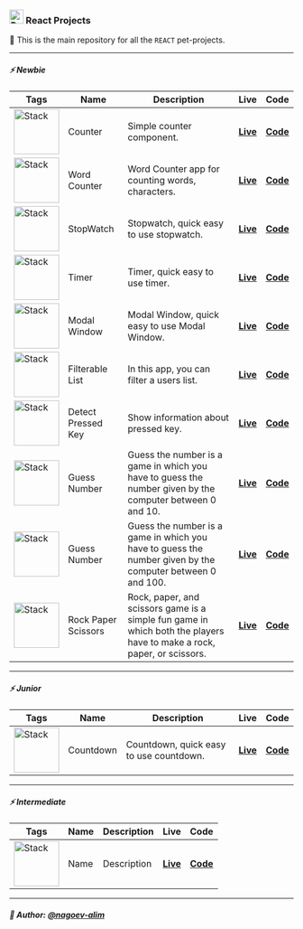 ### <img width=25 src="https://skillicons.dev/icons?i=react"  alt="Reac"/> React Projects

👋 This is the main repository for all the `REACT` pet-projects.

----

##### ⚡️ Newbie

| **Tags**                                                                           | **Name**            | **Description**                                                                                                        | **Live**                                                                                      | **Code**                                                                                                     |
|------------------------------------------------------------------------------------|---------------------|------------------------------------------------------------------------------------------------------------------------|-----------------------------------------------------------------------------------------------|--------------------------------------------------------------------------------------------------------------|
| <img width="80" src="https://skillicons.dev/icons?i=html,css,react"  alt="Stack"/> | Counter             | Simple counter component.                                                                                              | [**Live**](https://npp-react-projects.vercel.app/projects/counter/dist/index.html)            | [**Code**](https://github.com/nagoev-alim/npp-react-projects/tree/master/projects/counter/source)            |
| <img width="80" src="https://skillicons.dev/icons?i=html,css,react"  alt="Stack"/> | Word Counter        | Word Counter app for counting words, characters.                                                                       | [**Live**](https://npp-react-projects.vercel.app/projects/word-counter/dist/index.html)       | [**Code**](https://github.com/nagoev-alim/npp-react-projects/tree/master/projects/word-counter/source)       |
| <img width="80" src="https://skillicons.dev/icons?i=html,css,react"  alt="Stack"/> | StopWatch           | Stopwatch, quick easy to use stopwatch.                                                                                | [**Live**](https://npp-react-projects.vercel.app/projects/stopwatch/dist/index.html)          | [**Code**](https://github.com/nagoev-alim/npp-react-projects/tree/master/projects/stopwatch/source)          |
| <img width="80" src="https://skillicons.dev/icons?i=html,css,react"  alt="Stack"/> | Timer               | Timer, quick easy to use timer.                                                                                        | [**Live**](https://npp-react-projects.vercel.app/projects/timer/dist/index.html)              | [**Code**](https://github.com/nagoev-alim/npp-react-projects/tree/master/projects/timer/source)              |
| <img width="80" src="https://skillicons.dev/icons?i=html,css,react"  alt="Stack"/> | Modal Window        | Modal Window, quick easy to use Modal Window.                                                                          | [**Live**](https://npp-react-projects.vercel.app/projects/modal-window/dist/index.html)       | [**Code**](https://github.com/nagoev-alim/npp-react-projects/tree/master/projects/modal-window/source)       |
| <img width="80" src="https://skillicons.dev/icons?i=html,css,react"  alt="Stack"/> | Filterable List     | In this app, you can filter a users list.                                                                              | [**Live**](https://npp-react-projects.vercel.app/projects/filterable-list/dist/index.html)    | [**Code**](https://github.com/nagoev-alim/npp-react-projects/tree/master/projects/filterable-list/source)    |
| <img width="80" src="https://skillicons.dev/icons?i=html,css,react"  alt="Stack"/> | Detect Pressed Key  | Show information about pressed key.                                                                                    | [**Live**](https://npp-react-projects.vercel.app/projects/detect-pressed-key/dist/index.html) | [**Code**](https://github.com/nagoev-alim/npp-react-projects/tree/master/projects/detect-pressed-key/source) |
| <img width="80" src="https://skillicons.dev/icons?i=html,css,react"  alt="Stack"/> | Guess Number        | Guess the number is a game in which you have to guess the number given by the computer between 0 and 10.               | [**Live**](https://npp-react-projects.vercel.app/projects/guess-number-01/dist/index.html)    | [**Code**](https://github.com/nagoev-alim/npp-react-projects/tree/master/projects/guess-number-01/source)    |
| <img width="80" src="https://skillicons.dev/icons?i=html,css,react"  alt="Stack"/> | Guess Number        | Guess the number is a game in which you have to guess the number given by the computer between 0 and 100.              | [**Live**](https://npp-react-projects.vercel.app/projects/guess-number-02/dist/index.html)    | [**Code**](https://github.com/nagoev-alim/npp-react-projects/tree/master/projects/guess-number-02/source)    |
| <img width="80" src="https://skillicons.dev/icons?i=html,css,react"  alt="Stack"/> | Rock Paper Scissors | Rock, paper, and scissors game is a simple fun game in which both the players have to make a rock, paper, or scissors. | [**Live**](https://npp-react-projects.vercel.app/projects/rock-paper-scissor/dist/index.html) | [**Code**](https://github.com/nagoev-alim/npp-react-projects/tree/master/projects/rock-paper-scissor/source) |

----

##### ⚡️ Junior

| **Tags**                                                                           | **Name**  | **Description**                         | **Live**                                                                             | **Code**                                                                                            |
|------------------------------------------------------------------------------------|-----------|-----------------------------------------|--------------------------------------------------------------------------------------|-----------------------------------------------------------------------------------------------------|
| <img width="80" src="https://skillicons.dev/icons?i=html,css,react"  alt="Stack"/> | Countdown | Countdown, quick easy to use countdown. | [**Live**](https://npp-react-projects.vercel.app/projects/countdown/dist/index.html) | [**Code**](https://github.com/nagoev-alim/npp-react-projects/tree/master/projects/countdown/source) |

----

##### ⚡️ Intermediate

| **Tags**                                                                           | **Name** | **Description** | **Live**     | **Code**     |
|------------------------------------------------------------------------------------|----------|-----------------|--------------|--------------|
| <img width="80" src="https://skillicons.dev/icons?i=html,css,react"  alt="Stack"/> | Name     | Description     | [**Live**]() | [**Code**]() |

----

##### 🙌 Author: [@nagoev-alim](https://github.com/nagoev-alim)
